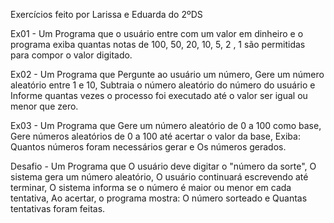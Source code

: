 Exercícios feito por Larissa e Eduarda do 2ºDS 

Ex01 - Um Programa que o usuário entre com um valor em dinheiro e o programa exiba quantas notas de 100, 50, 20, 10, 5, 2 , 1 são permitidas para compor o valor digitado.

Ex02 - Um Programa que Pergunte ao usuário um número, Gere um número aleatório entre 1 e 10, Subtraia o número aleatório do número do usuário e
Informe quantas vezes o processo foi executado até o valor ser igual ou menor que zero.

Ex03 - Um Programa que Gere um número aleatório de 0 a 100 como base, Gere números aleatórios de 0 a 100 até acertar o valor da base,
Exiba: Quantos números foram necessários gerar e Os números gerados.

Desafio - Um Programa que O usuário deve digitar o "número da sorte",
O sistema gera um número aleatório, O usuário continuará escrevendo até terminar,
O sistema informa se o número é maior ou menor em cada tentativa,
Ao acertar, o programa mostra: O número sorteado e Quantas tentativas foram feitas.
